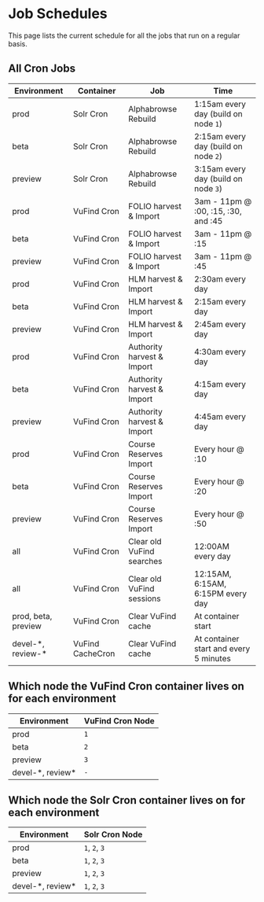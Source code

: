 # Job Schedules

This page lists the current schedule for all the jobs that run on a regular
basis.

## All Cron Jobs

| Environment         | Container        | Job                        | Time                                   |
| ------------------- | ---------------- | -------------------------- | -------------------------------------- |
| prod                | Solr Cron        | Alphabrowse Rebuild        | 1:15am every day (build on node `1`)   | 
| beta                | Solr Cron        | Alphabrowse Rebuild        | 2:15am every day (build on node `2`)   |
| preview             | Solr Cron        | Alphabrowse Rebuild        | 3:15am every day (build on node `3`)   |
| prod                | VuFind Cron      | FOLIO harvest & Import     | 3am - 11pm @ :00, :15, :30, and :45    |
| beta                | VuFind Cron      | FOLIO harvest & Import     | 3am - 11pm @ :15                       |
| preview             | VuFind Cron      | FOLIO harvest & Import     | 3am - 11pm @ :45                       |
| prod                | VuFind Cron      | HLM harvest & Import       | 2:30am every day                       |
| beta                | VuFind Cron      | HLM harvest & Import       | 2:15am every day                       |
| preview             | VuFind Cron      | HLM harvest & Import       | 2:45am every day                       |
| prod                | VuFind Cron      | Authority harvest & Import | 4:30am every day                       |
| beta                | VuFind Cron      | Authority harvest & Import | 4:15am every day                       |
| preview             | VuFind Cron      | Authority harvest & Import | 4:45am every day                       |
| prod                | VuFind Cron      | Course Reserves Import     | Every hour @ :10                       |
| beta                | VuFind Cron      | Course Reserves Import     | Every hour @ :20                       |
| preview             | VuFind Cron      | Course Reserves Import     | Every hour @ :50                       |
| all                 | VuFind Cron      | Clear old VuFind searches  | 12:00AM every day                      |
| all                 | VuFind Cron      | Clear old VuFind sessions  | 12:15AM, 6:15AM, 6:15PM every day      |
| prod, beta, preview | VuFind Cron      | Clear VuFind cache         | At container start                     |
| devel-\*, review-\* | VuFind CacheCron | Clear VuFind cache         | At container start and every 5 minutes |


## Which node the VuFind Cron container lives on for each environment

| Environment        | VuFind Cron Node |
| ------------------ | ---------------- |
| prod               | `1`              |
| beta               | `2`              |
| preview            | `3`              |
| devel-\*, review\* |  `-`             |   

## Which node the Solr Cron container lives on for each environment

| Environment        | Solr Cron Node |
| ------------------ | -------------- |
| prod               | `1`, `2`, `3`  |
| beta               | `1`, `2`, `3`  |
| preview            | `1`, `2`, `3`  |
| devel-\*, review\* | `1`, `2`, `3`  |
